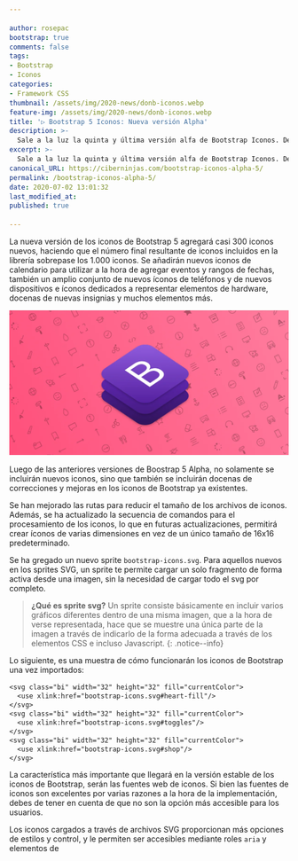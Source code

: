 ```yaml
---

author: rosepac
bootstrap: true
comments: false
tags:
- Bootstrap
- Iconos
categories:
- Framework CSS
thumbnail: /assets/img/2020-news/donb-iconos.webp
feature-img: /assets/img/2020-news/donb-iconos.webp
title: '▷ Bootstrap 5 Iconos: Nueva versión Alpha'
description: >-
  Sale a la luz la quinta y última versión alfa de Bootstrap Iconos. Después de la versión alfa de hoy, llegará una versión final, definitiva y estable.
excerpt: >-
  Sale a la luz la quinta y última versión alfa de Bootstrap Iconos. Después de la versión alfa de hoy, llegará una versión final, definitiva y estable.
canonical_URL: https://ciberninjas.com/bootstrap-iconos-alpha-5/
permalink: /bootstrap-iconos-alpha-5/
date: 2020-07-02 13:01:32
last_modified_at: 
published: true

---
```


La nueva versión de los iconos de Bootstrap 5 agregará casi 300 iconos nuevos, haciendo que el número final resultante de iconos incluidos en la librería sobrepase los 1.000 iconos. Se añadirán nuevos iconos de calendario para utilizar a la hora de agregar eventos y rangos de fechas, también un amplio conjunto de nuevos íconos de teléfonos y de nuevos dispositivos e íconos dedicados a representar elementos de hardware, docenas de nuevas insignias y muchos elementos más.

![Sale a la luz la quinta y última versión alfa de Bootstrap Iconos. Después de la versión alfa de hoy, llegará una versión final, definitiva y estable.](/assets/img/2020-news/donb-iconos.webp "Sale a la luz la quinta y última versión alfa de Bootstrap Iconos. Después de la versión alfa de hoy, llegará una versión final, definitiva y estable.")

Luego de las anteriores versiones de Boostrap 5 Alpha, no solamente se incluirán nuevos iconos, sino que también se incluirán docenas de correcciones y mejoras en los iconos de Bootstrap ya existentes.

Se han mejorado las rutas para reducir el tamaño de los archivos de iconos. Además, se ha actualizado la secuencia de comandos para el procesamiento de los iconos, lo que en futuras actualizaciones, permitirá crear íconos de varias dimensiones en vez de un único tamaño de 16x16 predeterminado.
<!-- https://w3bits.com/svg-sprites/ -->

Se ha gregado un nuevo sprite `bootstrap-icons.svg`. Para aquellos nuevos en los sprites SVG, un sprite te permite cargar un solo fragmento de forma activa desde una imagen, sin la necesidad de cargar todo el svg por completo.

> **¿Qué es sprite svg?** Un sprite consiste básicamente en incluir varios gráficos diferentes dentro de una misma imagen, que a la hora de verse representada, hace que se muestre una única parte de la imagen a través de indicarlo de la forma adecuada a través de los elementos CSS e incluso Javascript.
{: .notice--info}

Lo siguiente, es una muestra de cómo funcionarán los iconos de Bootstrap una vez importados:

```
<svg class="bi" width="32" height="32" fill="currentColor">
  <use xlink:href="bootstrap-icons.svg#heart-fill"/>
</svg>
<svg class="bi" width="32" height="32" fill="currentColor">
  <use xlink:href="bootstrap-icons.svg#toggles"/>
</svg>
<svg class="bi" width="32" height="32" fill="currentColor">
  <use xlink:href="bootstrap-icons.svg#shop"/>
</svg>
```

La característica más importante que llegará en la versión estable de los iconos de Bootstrap, serán las fuentes web de iconos. Si bien las fuentes de iconos son excelentes por varias razones a la hora de la implementación, debes de tener en cuenta de que no son la opción más accesible para los usuarios.

Los iconos cargados a través de archivos SVG proporcionan más opciones de estilos y control, y le permiten ser accesibles mediante roles `aria` y elementos de <title>.

Desde Bootstrap prometen seguir trabajando para mejorar la implementacion de los iconos cada vez e intentar minimizar el código necesario para el uso de los mismos.

Solamente nos queda, ¡Esperar a la versión de los iconos estables de Bootstrap!

[🔎 Prueba todos los Iconos de Bootstrap](https://icons.getbootstrap.com/){: .btn .btn--warning .btn--large .align-center}{:target="_blank" rel="nofollow,noreferrer"}
[📋 Código de los Iconos en Github](https://github.com/twbs/icons/releases/tag/v1.0.0-alpha5){: .btn .btn--warning .btn--large .align-center}{:target="_blank" rel="nofollow,noreferrer"}
[🎁 Visita la Tienda de Ciberninjas 🎁](https://www.amazon.es/shop/cibercursos){: .btn .btn--warning .btn--large .align-center}{:target="_blank" rel="nofollow,noreferrer"}